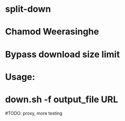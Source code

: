 # split-down
# Chamod Weerasinghe
# Bypass download size limit

# Usage:
#    down.sh -f output_file URL 


#TODO: proxy, more testing 

